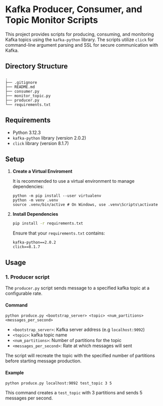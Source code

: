 # Kafka Producer, Consumer, and Topic Monitor Scripts

This project provides scripts for producing, consuming, and monitoring Kafka topics using the
`kafka-python` library. The scripts utilize `click` for command-line argument parsing and SSL for 
secure communication with Kafka.

## Directory Structure

```
.
├── .gitignore
├── README.md
├── consumer.py
├── monitor_topic.py
├── producer.py
└── requirements.txt
```

## Requirements

- Python 3.12.3
- `kafka-python` library (version 2.0.2)
- `click` library (version 8.1.7)

## Setup

1. **Create a Virtual Enviroment**

    It is recommended to use a virtual environment to manage dependencies:
    ```
    python -m pip install --user virtualenv
    python -m venv .venv
    source .venv/bin/active # On Windows, use .venv\Scripts\activate
    ```
   
2. **Install Dependencies**

   ```bash
   pip install -r requirements.txt
   ```
   
   Ensure that your `requirements.txt` contains:
   
   ```
   kafka-python==2.0.2
   click==8.1.7
   ```

## Usage

### 1. Producer script
The `producer.py` script sends message to a specified kafka topic at a configurable rate.

#### Command

```
python produce.py <bootstrap_server> <topic> <num_partitions> <messages_per_second>
```

- `<bootstrap_server>`: Kafka server address (e.g `localhost:9092`)
- `<topic>`: kafka topic name
- `<num_partitions>`: Number of partitions for the topic
- `<messages_per_second>`: Rate at which messages will sent

The script will recreate the topic with the specified number of partitions before starting message production.

#### Example

```
python produce.py localhost:9092 test_topic 3 5
```

This command creates a `test_topic` with 3 partitions and sends 5 messages per second.